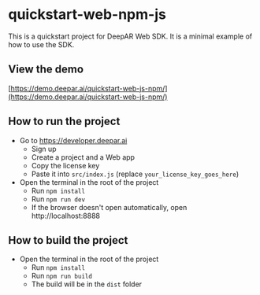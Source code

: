 # quickstart-web-npm-js

This is a quickstart project for DeepAR Web SDK. It is a minimal example of how to use the SDK.

## View the demo

[https://demo.deepar.ai/quickstart-web-js-npm/](https://demo.deepar.ai/quickstart-web-js-npm/)

## How to run the project

- Go to https://developer.deepar.ai
  - Sign up
  - Create a project and a Web app
  - Copy the license key
  - Paste it into `src/index.js` (replace `your_license_key_goes_here`)
- Open the terminal in the root of the project
  - Run `npm install`
  - Run `npm run dev`
  - If the browser doesn't open automatically, open http://localhost:8888

## How to build the project

- Open the terminal in the root of the project
  - Run `npm install`
  - Run `npm run build`
  - The build will be in the `dist` folder
